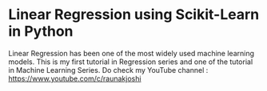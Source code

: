 # Linear Regression using Scikit-Learn in Python

Linear Regression has been one of the most widely used machine learning models.
This is my first tutorial in Regression series and one of the tutorial in Machine Learning Series.
Do check my YouTube channel : https://www.youtube.com/c/raunakjoshi
